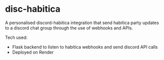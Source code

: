 # disc-habitica
A personalised discord-habitica integration that send habitica party updates to a discord chat group through the use of webhooks and APIs.

Tech used:
- Flask backend to listen to habitica webhooks and send discord API calls
- Deployed on Render
